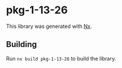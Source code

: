 # pkg-1-13-26

This library was generated with [Nx](https://nx.dev).

## Building

Run `nx build pkg-1-13-26` to build the library.
